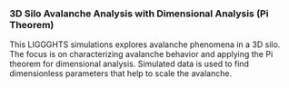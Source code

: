 ### 3D Silo Avalanche Analysis with Dimensional Analysis (Pi Theorem)

This LIGGGHTS simulations explores avalanche phenomena in a 3D silo. The focus is on characterizing avalanche behavior and applying the Pi theorem for dimensional analysis. Simulated data is used to find dimensionless parameters that help to scale the avalanche.
